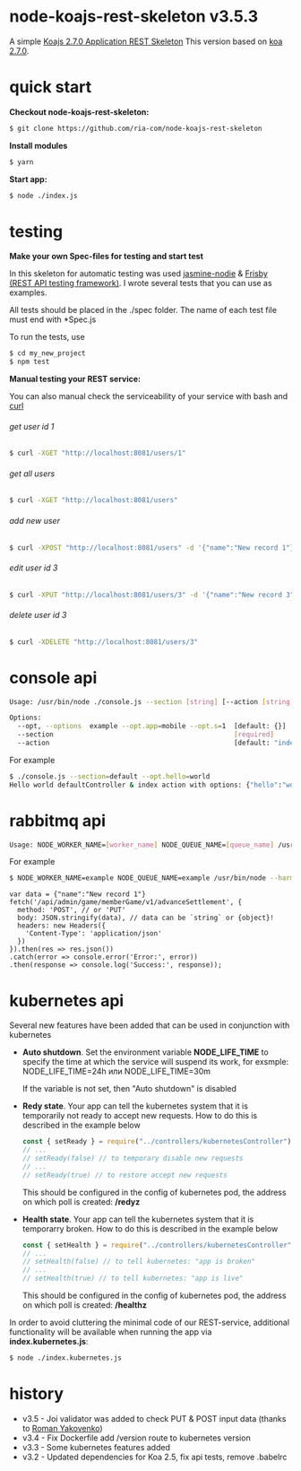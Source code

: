 # node-koajs-rest-skeleton v3.5.3

A simple [Koajs 2.7.0 Application REST Skeleton](https://github.com/ria-com/node-koajs-rest-skeleton)
This version based on [koa 2.7.0](https://github.com/koajs/koa).

# quick start

**Checkout node-koajs-rest-skeleton:**

```sh
$ git clone https://github.com/ria-com/node-koajs-rest-skeleton
```

**Install modules**

```sh
$ yarn
```

**Start app:**

```sh
$ node ./index.js
```

# testing

**Make your own Spec-files for testing and start test**

In this skeleton for automatic testing was used [jasmine-nodie](https://jasmine.github.io/2.1/node.html) & [Frisby (REST API testing framework)](http://frisbyjs.com).
I wrote several tests that you can use as examples.

All tests should be placed in the ./spec folder. The name of each test file must end with \*Spec.js

To run the tests, use

```sh
$ cd my_new_project
$ npm test
```

**Manual testing your REST service:**

You can also manual check the serviceability of your service with bash and [curl](https://curl.haxx.se/)

###### get user id 1

```sh
$ curl -XGET "http://localhost:8081/users/1"
```

###### get all users

```sh
$ curl -XGET "http://localhost:8081/users"
```

###### add new user

```sh
$ curl -XPOST "http://localhost:8081/users" -d '{"name":"New record 1"}' -H 'Content-Type: application/json'
```

###### edit user id 3

```sh
$ curl -XPUT "http://localhost:8081/users/3" -d '{"name":"New record 3"}' -H 'Content-Type: application/json'
```

###### delete user id 3

```sh
$ curl -XDELETE "http://localhost:8081/users/3"
```

# console api

```sh
Usage: /usr/bin/node ./console.js --section [string] [--action [string]] [--opt [object]]

Options:
  --opt, --options  example --opt.app=mobile --opt.s=1  [default: {}]
  --section                                             [required]
  --action                                              [default: "index"]
```

For example

```sh
$ ./console.js --section=default --opt.hello=world
Hello world defaultController & index action with options: {"hello":"world"}
```

# rabbitmq api

```sh
Usage: NODE_WORKER_NAME=[worker_name] NODE_QUEUE_NAME=[queue_name] /usr/bin/node --harmony ./worker.js
```

For example

```sh
$ NODE_WORKER_NAME=example NODE_QUEUE_NAME=example /usr/bin/node --harmony ./worker.js
```

```
var data = {"name":"New record 1"}
fetch('/api/admin/game/memberGame/v1/advanceSettlement', {
  method: 'POST', // or 'PUT'
  body: JSON.stringify(data), // data can be `string` or {object}!
  headers: new Headers({
    'Content-Type': 'application/json'
  })
}).then(res => res.json())
.catch(error => console.error('Error:', error))
.then(response => console.log('Success:', response));
```

# kubernetes api

Several new features have been added that can be used in conjunction with kubernetes

- **Auto shutdown**. Set the environment variable **NODE_LIFE_TIME** to specify
  the time at which the service will suspend its work, for exsmple:
  NODE_LIFE_TIME=24h или NODE_LIFE_TIME=30m

  If the variable is not set, then "Auto shutdown" is disabled

- **Redy state**. Your app can tell the kubernetes system that it
  is temporarily not ready to accept new requests. How to do this is
  described in the example below

  ```javascript
  const { setReady } = require("../controllers/kubernetesController");
  // ...
  // setReady(false) // to temporary disable new requests
  // ...
  // setReady(true) // to restore accept new requests
  ```

  This should be configured in the config of kubernetes pod,
  the address on which poll is created: **/redyz**

- **Health state**. Your app can tell the kubernetes system that it
  is temporarry broken. How to do this is described in the example below

  ```javascript
  const { setHealth } = require("../controllers/kubernetesController");
  // ...
  // setHealth(false) // to tell kubernetes: "app is broken"
  // ...
  // setHealth(true) // to tell kubernetes: "app is live"
  ```

  This should be configured in the config of kubernetes pod,
  the address on which poll is created: **/healthz**

In order to avoid cluttering the minimal code of our REST-service, additional
functionality will be available when running the app via **index.kubernetes.js**:

```sh
$ node ./index.kubernetes.js
```

# history

- v3.5 - Joi validator was added to check PUT & POST input data (thanks to [Roman Yakovenko](https://github.com/b17))
- v3.4 - Fix Dockerfile add /version route to kubernetes version
- v3.3 - Some kubernetes features added
- v3.2 - Updated dependencies for Koa 2.5, fix api tests, remove .babelrc
